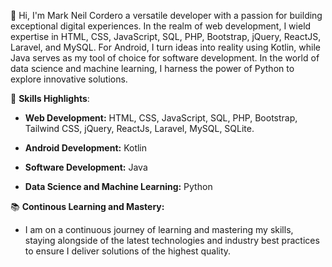 👋 Hi, I'm Mark Neil Cordero a versatile developer with a passion for building exceptional digital experiences. In the realm of web development, I wield expertise in HTML, CSS, JavaScript, SQL, PHP, Bootstrap, jQuery, ReactJS, Laravel, and MySQL. For Android, I turn ideas into reality using Kotlin, while Java serves as my tool of choice for software development. In the world of data science and machine learning, I harness the power of Python to explore innovative solutions.

🚀 **Skills Highlights**:

* **Web Development:** HTML, CSS, JavaScript, SQL, PHP, Bootstrap, Tailwind CSS, jQuery, ReactJs, Laravel, MySQL, SQLite.

* **Android Development:** Kotlin

* **Software Development:** Java

* **Data Science and Machine Learning:** Python

📚 **Continous Learning and Mastery:**

* I am on a continuous journey of learning and mastering my skills, staying alongside of the latest technologies and industry best practices to ensure I deliver solutions of the highest quality.

<!--
**markneilcordero/markneilcordero** is a ✨ _special_ ✨ repository because its `README.md` (this file) appears on your GitHub profile.

Here are some ideas to get you started:

- 🔭 I’m currently working on ...
- 🌱 I’m currently learning ...
- 👯 I’m looking to collaborate on ...
- 🤔 I’m looking for help with ...
- 💬 Ask me about ...
- 📫 How to reach me: ...
- 😄 Pronouns: ...
- ⚡ Fun fact: ...
-->
